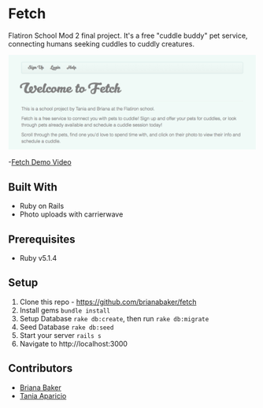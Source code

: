 # Fetch

Flatiron School Mod 2 final project. It's a free "cuddle buddy" pet service, connecting humans seeking cuddles to cuddly creatures. 

![fetch-splash](fetch-splash2.png)

-[Fetch Demo Video](https://youtu.be/8c3Kuuif0fQ)

## Built With

* Ruby on Rails 
* Photo uploads with carrierwave

## Prerequisites

* Ruby v5.1.4

## Setup 

1. Clone this repo - https://github.com/brianabaker/fetch
2. Install gems `bundle install`
3. Setup Database `rake db:create`, then run `rake db:migrate`
5. Seed Database `rake db:seed`
4. Start your server `rails s` 
5. Navigate to http://localhost:3000 

## Contributors 
* [Briana Baker](https://github.com/brianabaker/)
* [Tania Aparicio](https://github.com/tanelam)
